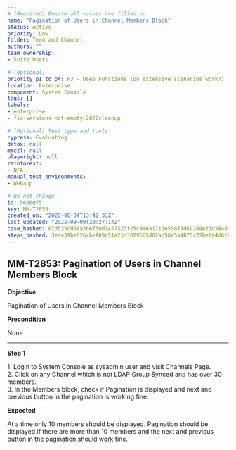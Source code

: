 ```yaml
---
# (Required) Ensure all values are filled up
name: "Pagination of Users in Channel Members Block"
status: Active
priority: Low
folder: Team and Channel
authors: ""
team_ownership: 
- Suite Users

# (Optional)
priority_p1_to_p4: P3 - Deep Functions (Do extensive scenarios work?)
location: Enterprise
component: System Console
tags: []
labels: 
- enterprise
- fix-versions-not-empty-2022cleanup

# (Optional) Test type and tools
cypress: Evaluating
detox: null
mmctl: null
playwright: null
rainforest: 
- N/A
manual_test_environments: 
- Webapp

# Do not change
id: 5656075
key: MM-T2853
created_on: "2020-06-04T13:42:33Z"
last_updated: "2022-09-09T20:27:14Z"
case_hashed: 87d535cd68a366f60d1457523f25c946a1711e55877d692d4e23d5848dddeff6f15f70001d7debd8f94217a447f9afc1
steps_hashed: 3ed439be826cbef09c51a21d3829505d02ac56c5a4875c72beba4d6c0e79ac3f03c037e314eee85c621179fde47f896f
---
```


<!-- (Auto-generated) Based on frontmatter's "key" and "name" -->

## MM-T2853: Pagination of Users in Channel Members Block

**Objective**

Pagination of Users in Channel Members Block

**Precondition**

None

---

**Step 1**

1\. Login to System Console as sysadmin user and visit Channels Page.\
2\. Click on any Channel which is not LDAP Group Synced and has over 30 members.\
3\. In the Members block, check if Pagination is displayed and next and previous button in the pagination is working fine.

**Expected**

At a time only 10 members should be displayed. Pagination should be displayed if there are more than 10 members and the next and previous button in the pagination should work fine.
